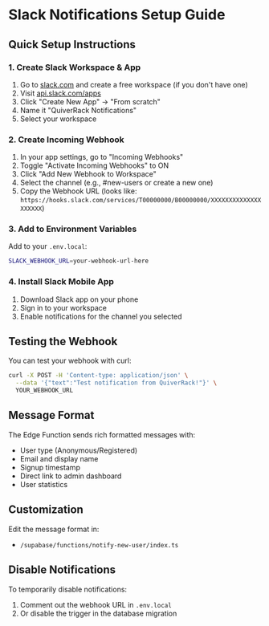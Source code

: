 # Slack Notifications Setup Guide

## Quick Setup Instructions

### 1. Create Slack Workspace & App

1. Go to [slack.com](https://slack.com) and create a free workspace (if you don't have one)
2. Visit [api.slack.com/apps](https://api.slack.com/apps)
3. Click "Create New App" → "From scratch"
4. Name it "QuiverRack Notifications"
5. Select your workspace

### 2. Create Incoming Webhook

1. In your app settings, go to "Incoming Webhooks"
2. Toggle "Activate Incoming Webhooks" to ON
3. Click "Add New Webhook to Workspace"
4. Select the channel (e.g., #new-users or create a new one)
5. Copy the Webhook URL (looks like: `https://hooks.slack.com/services/T00000000/B00000000/XXXXXXXXXXXXXXXXXXXX`)

### 3. Add to Environment Variables

Add to your `.env.local`:
```bash
SLACK_WEBHOOK_URL=your-webhook-url-here
```

### 4. Install Slack Mobile App

1. Download Slack app on your phone
2. Sign in to your workspace
3. Enable notifications for the channel you selected

## Testing the Webhook

You can test your webhook with curl:
```bash
curl -X POST -H 'Content-type: application/json' \
  --data '{"text":"Test notification from QuiverRack!"}' \
  YOUR_WEBHOOK_URL
```

## Message Format

The Edge Function sends rich formatted messages with:
- User type (Anonymous/Registered)
- Email and display name
- Signup timestamp
- Direct link to admin dashboard
- User statistics

## Customization

Edit the message format in:
- `/supabase/functions/notify-new-user/index.ts`

## Disable Notifications

To temporarily disable notifications:
1. Comment out the webhook URL in `.env.local`
2. Or disable the trigger in the database migration